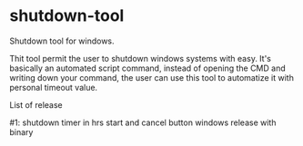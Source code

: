 # shutdown-tool
Shutdown tool for windows.

Thit tool permit the user to shutdown windows systems with easy.
It's basically an automated script command, instead of opening the CMD and writing down your command, the user can use this tool to automatize it with personal timeout value. 


List of release

#1: shutdown timer in hrs
    start and cancel button
    windows release with binary
